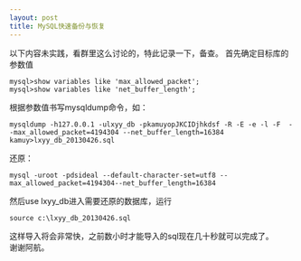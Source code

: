 ```yaml
---
layout: post
title: MySQL快速备份与恢复
---
```


以下内容未实践，看群里这么讨论的，特此记录一下，备查。
首先确定目标库的参数值  
    mysql>show variables like 'max_allowed_packet';    mysql>show variables like 'net_buffer_length';根据参数值书写mysqldump命令，如：  
    mysqldump -h127.0.0.1 -ulxyy_db -pkamuyopJKCIDjhkdsf -R -E -e -l -F  --max_allowed_packet=4194304 --net_buffer_length=16384 kamuy>lxyy_db_20130426.sql  还原：    
    mysql -uroot -pdsideal --default-character-set=utf8 --max_allowed_packet=4194304--net_buffer_length=16384然后use lxyy_db进入需要还原的数据库，运行      
    source c:\lxyy_db_20130426.sql 
    
这样导入将会非常快，之前数小时才能导入的sql现在几十秒就可以完成了。  
谢谢阿航。



